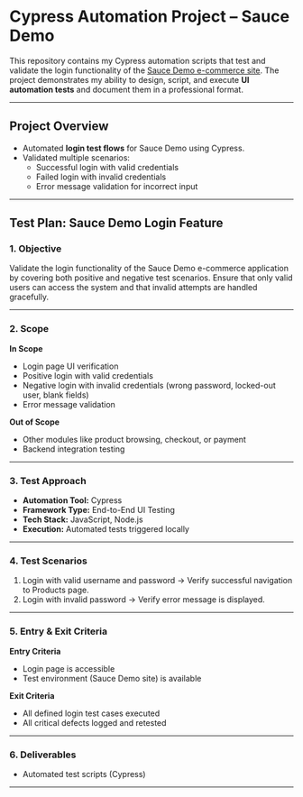 # Cypress Automation Project – Sauce Demo

This repository contains my Cypress automation scripts that test and validate the login functionality of the [Sauce Demo e-commerce site](https://www.saucedemo.com/). The project demonstrates my ability to design, script, and execute **UI automation tests** and document them in a professional format.

---

## Project Overview
- Automated **login test flows** for Sauce Demo using Cypress.
- Validated multiple scenarios:
  - Successful login with valid credentials
  - Failed login with invalid credentials
  - Error message validation for incorrect input

---

## Test Plan: Sauce Demo Login Feature

### 1. Objective
Validate the login functionality of the Sauce Demo e-commerce application by covering both positive and negative test scenarios. Ensure that only valid users can access the system and that invalid attempts are handled gracefully.

---

### 2. Scope

**In Scope**
- Login page UI verification  
- Positive login with valid credentials  
- Negative login with invalid credentials (wrong password, locked-out user, blank fields)  
- Error message validation  

**Out of Scope**
- Other modules like product browsing, checkout, or payment  
- Backend integration testing  

---

### 3. Test Approach
- **Automation Tool:** Cypress  
- **Framework Type:** End-to-End UI Testing  
- **Tech Stack:** JavaScript, Node.js  
- **Execution:** Automated tests triggered locally  

---

### 4. Test Scenarios
1. Login with valid username and password → Verify successful navigation to Products page.  
2. Login with invalid password → Verify error message is displayed.  

---

### 5. Entry & Exit Criteria

**Entry Criteria**
- Login page is accessible  
- Test environment (Sauce Demo site) is available  

**Exit Criteria**
- All defined login test cases executed  
- All critical defects logged and retested  

---

### 6. Deliverables
- Automated test scripts (Cypress)  


---




